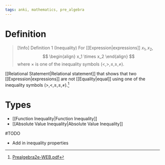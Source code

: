 ```yaml
---
tags: anki, mathematics, pre_algebra
---
```


# Definition

> [!info] Definition 1 (Inequality)
> For [[Expression|expressions]] $x_1, x_2$,
> $$
> \begin{align}
> x_1 \times x_2
> \end{align}
> $$
> where $\times$ is one of the inequality symbols ($<, >, \leq, \geq, \neq$).

[[Relational Statement|Relational statement]] that shows that two [[Expression|expressions]] are not [[Equality|equal]] using one of the inequality symbols ($>, <, \geq, \leq, \neq$).[^1]

# Types

- [[Function Inequality|Function Inequality]]
- [[Absolute Value Inequality|Absolute Value Inequality]]

#TODO

- Add in inequality properties

[^1]: [Prealgebra2e-WEB.pdf](zotero://open-pdf/library/items/W4QW2QZI?page=112)